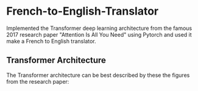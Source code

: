 # French-to-English-Translator
Implemented the Transformer deep learning architecture from the famous 2017 research paper "Attention Is All You Need" using Pytorch and used it make a French to English translator.

## Transformer Architecture
The Transformer architecture can be best described by these the figures from the research paper:
